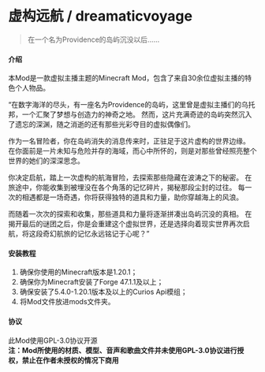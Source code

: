 # 虚构远航 / dreamaticvoyage

> 在一个名为Providence的岛屿沉没以后……

#### 介绍

本Mod是一款虚拟主播主题的Minecraft Mod，包含了来自30余位虚拟主播的特色个人物品。

“在数字海洋的尽头，有一座名为Providence的岛屿，这里曾是虚拟主播们的乌托邦，一个汇聚了梦想与创造力的神奇之地。
然而，这片充满奇迹的岛屿突然沉入了遗忘的深渊，随之消逝的还有那些光彩夺目的虚拟偶像们。

作为一名冒险者，你在岛屿消失的消息传来时，正驻足于这片虚构的世界边缘。
在你面前是一片未知与危险并存的海域，而心中所怀的，则是对那些曾经照亮整个世界的她们的深深思念。

你决定启航，踏上一次虚构的航海冒险，去探索那些隐藏在波涛之下的秘密。
在旅途中，你能收集到被埋没在各个角落的记忆碎片，揭秘那段尘封的过往。
每一次的相遇都是一场奇遇，你将获得独特的道具和力量，助你穿越海上的风浪。

而随着一次次的探索和收集，那些道具和力量将逐渐拼凑出岛屿沉没的真相。
在揭开最后的谜团之后，你是会重建这个虚拟世界，还是选择向着现实世界再次启航，将这段奇幻航旅的记忆永远铭记于心呢？”

#### 安装教程

1. 确保你使用的Minecraft版本是1.20.1；
2. 确保你为Minecraft安装了Forge 47.1.1及以上；
3. 确保安装了5.4.0-1.20.1版本及以上的Curios Api模组；
4. 将Mod文件放进mods文件夹。

#### 协议
此Mod使用GPL-3.0协议开源  
 **注：Mod所使用的材质、模型、音声和歌曲文件并未使用GPL-3.0协议进行授权，禁止在作者未授权的情况下商用** 